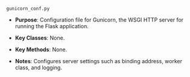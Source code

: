 `gunicorn_conf.py`

- **Purpose**: Configuration file for Gunicorn, the WSGI HTTP server for running the Flask application.

- **Key Classes**: None.

- **Key Methods**: None.

- **Notes**: Configures server settings such as binding address, worker class, and logging.
